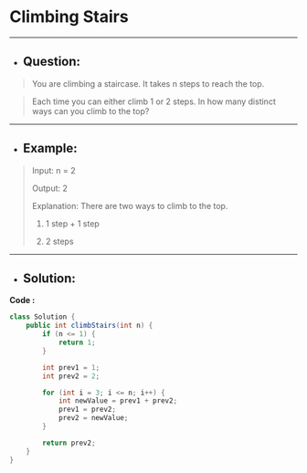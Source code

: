 # Climbing Stairs
---
- ## Question:
> You are climbing a staircase. It takes n steps to reach the top.

> Each time you can either climb 1 or 2 steps. In how many distinct ways can you climb to the top?
---
- ## Example:
> Input: n = 2
> 
> Output: 2
> 
> Explanation: There are two ways to climb to the top.
> 
> 1. 1 step + 1 step
> 
> 2. 2 steps
---
- ## Solution:
**Code :**
```java
class Solution {
    public int climbStairs(int n) {
        if (n <= 1) {
            return 1;
        }

        int prev1 = 1;
        int prev2 = 2;

        for (int i = 3; i <= n; i++) {
            int newValue = prev1 + prev2;
            prev1 = prev2;
            prev2 = newValue;
        }

        return prev2;
    }
}
